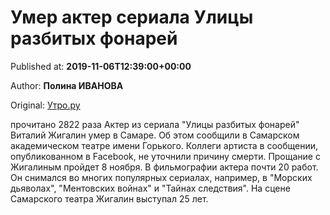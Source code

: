 
# Умер актер сериала Улицы разбитых фонарей

Published at: **2019-11-06T12:39:00+00:00**

Author: **Полина ИВАНОВА**

Original: [Утро.ру](https://utro.ru/showbiz/2019/11/06/1423521.shtml)

прочитано 2822 раза
Актер из сериала "Улицы разбитых фонарей" Виталий Жигалин умер в Самаре. Об этом сообщили в Самарском академическом театре имени Горького.
Коллеги артиста в сообщении, опубликованном в Facebook, не уточнили причину смерти. Прощание с Жигалиным пройдет 8 ноября.
В фильмографии актера почти 20 работ. Он снимался во многих популярных сериалах, например, в "Морских дьяволах", "Ментовских войнах" и "Тайнах следствия". На сцене Самарского театра Жигалин выступал 25 лет.
